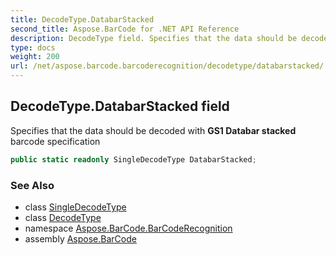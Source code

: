 ```yaml
---
title: DecodeType.DatabarStacked
second_title: Aspose.BarCode for .NET API Reference
description: DecodeType field. Specifies that the data should be decoded with GS1 Databar stacked barcode specification
type: docs
weight: 200
url: /net/aspose.barcode.barcoderecognition/decodetype/databarstacked/
---
```

## DecodeType.DatabarStacked field

Specifies that the data should be decoded with **GS1 Databar stacked** barcode specification

```csharp
public static readonly SingleDecodeType DatabarStacked;
```

### See Also

* class [SingleDecodeType](../../singledecodetype/)
* class [DecodeType](../)
* namespace [Aspose.BarCode.BarCodeRecognition](../../decodetype/)
* assembly [Aspose.BarCode](../../../)


